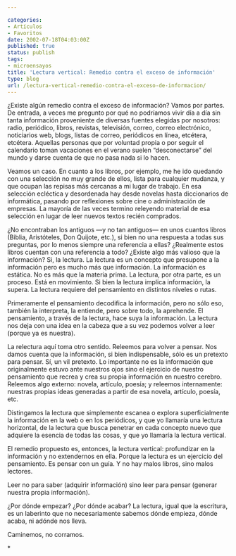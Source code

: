 ```yaml
---

categories:
- Artículos
- Favoritos
date: 2002-07-18T04:03:00Z
published: true
status: publish
tags:
- microensayos
title: 'Lectura vertical: Remedio contra el exceso de información'
type: blog
url: /lectura-vertical-remedio-contra-el-exceso-de-informacion/
---
```


¿Existe algún remedio contra el exceso de información?
Vamos por partes. De entrada, a veces me pregunto por qué no podríamos vivir día a día sin tanta información proveniente de diversas fuentes elegidas por nosotros: radio, periódico, libros, revistas, televisión, correo, correo electrónico, noticiarios web, blogs, listas de correo, periódicos en línea, etcétera, etcétera. Aquellas personas que por voluntad propia o por seguir el calendario toman vacaciones en el verano suelen “desconectarse” del mundo y darse cuenta de que no pasa nada si lo hacen.

Veamos un caso. En cuanto a los libros, por ejemplo, me he ido quedando con una selección no muy grande de ellos, lista para cualquier mudanza, y que ocupan las repisas más cercanas a mi lugar de trabajo. En esa selección ecléctica y desordenada hay desde novelas hasta diccionarios de informática, pasando por reflexiones sobre cine o administración de empresas. La mayoría de las veces termino releyendo material de esa selección en lugar de leer nuevos textos recién comprados.

¿No encontraban los antiguos —y no tan antiguos— en unos cuantos libros (Biblia, Aristóteles, Don Quijote, etc.), si bien no una respuesta a todas sus preguntas, por lo menos siempre una referencia a ellas? ¿Realmente estos libros cuentan con una referencia a todo?
¿Existe algo más valioso que la información? Si, la lectura. La lectura es un concepto que presupone a la información pero es mucho más que información. La información es estática. No es más que la materia prima. La lectura, por otra parte, es un proceso. Está en movimiento. Si bien la lectura implica información, la supera. La lectura requiere del pensamiento en distintos niveles o rutas.

Primeramente el pensamiento decodifica la información, pero no sólo eso, también la interpreta, la entiende, pero sobre todo, la aprehende. El pensamiento, a través de la lectura, hace suya la información. La lectura nos deja con una idea en la cabeza que a su vez podemos volver a leer (porque ya es nuestra).

La relectura aquí toma otro sentido. Releemos para volver a pensar. Nos damos cuenta que la información, si bien indispensable, sólo es un pretexto para pensar. Sí, un vil pretexto. Lo importante no es la información que originalmente estuvo ante nuestros ojos sino el ejercicio de nuestro pensamiento que recrea y crea su propia información en nuestro cerebro. Releemos algo externo: novela, artículo, poesía; y releemos internamente: nuestras propias ideas generadas a partir de esa novela, artículo, poesía, etc.

Distingamos la lectura que simplemente escanea o explora superficialmente la información en la web o en los periódicos, y que yo llamaría una lectura horizontal, de la lectura que busca penetrar en cada concepto nuevo que adquiere la esencia de todas las cosas, y que yo llamaría la lectura vertical.

El remedio propuesto es, entonces, la lectura vertical: profundizar en la información y no extendernos en ella. Porque la lectura es un ejercicio del pensamiento. Es pensar con un guía. Y no hay malos libros, sino malos lectores.

Leer no para saber (adquirir información) sino leer para pensar (generar nuestra propia información).

¿Por dónde empezar? ¿Por dónde acabar? La lectura, igual que la escritura, es un laberinto que no necesariamente sabemos dónde empieza, dónde acaba, ni adónde nos lleva.

Caminemos, no corramos.

<div></div>
<div>*</div>
